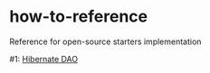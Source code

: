 # how-to-reference
Reference for open-source starters implementation

#1: <a href='https://github.com/ramteke/how-to-tech-reference/tree/master/HibernateDAO'>Hibernate DAO</a>

